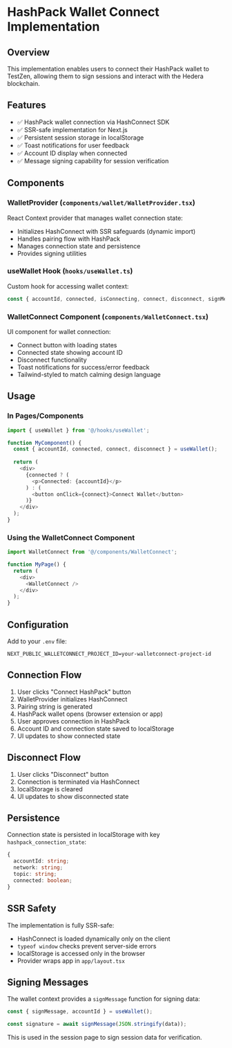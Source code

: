 # HashPack Wallet Connect Implementation

## Overview
This implementation enables users to connect their HashPack wallet to TestZen, allowing them to sign sessions and interact with the Hedera blockchain.

## Features
- ✅ HashPack wallet connection via HashConnect SDK
- ✅ SSR-safe implementation for Next.js
- ✅ Persistent session storage in localStorage
- ✅ Toast notifications for user feedback
- ✅ Account ID display when connected
- ✅ Message signing capability for session verification

## Components

### WalletProvider (`components/wallet/WalletProvider.tsx`)
React Context provider that manages wallet connection state:
- Initializes HashConnect with SSR safeguards (dynamic import)
- Handles pairing flow with HashPack
- Manages connection state and persistence
- Provides signing utilities

### useWallet Hook (`hooks/useWallet.ts`)
Custom hook for accessing wallet context:
```typescript
const { accountId, connected, isConnecting, connect, disconnect, signMessage } = useWallet();
```

### WalletConnect Component (`components/WalletConnect.tsx`)
UI component for wallet connection:
- Connect button with loading states
- Connected state showing account ID
- Disconnect functionality
- Toast notifications for success/error feedback
- Tailwind-styled to match calming design language

## Usage

### In Pages/Components
```typescript
import { useWallet } from '@/hooks/useWallet';

function MyComponent() {
  const { accountId, connected, connect, disconnect } = useWallet();
  
  return (
    <div>
      {connected ? (
        <p>Connected: {accountId}</p>
      ) : (
        <button onClick={connect}>Connect Wallet</button>
      )}
    </div>
  );
}
```

### Using the WalletConnect Component
```typescript
import WalletConnect from '@/components/WalletConnect';

function MyPage() {
  return (
    <div>
      <WalletConnect />
    </div>
  );
}
```

## Configuration

Add to your `.env` file:
```
NEXT_PUBLIC_WALLETCONNECT_PROJECT_ID=your-walletconnect-project-id
```

## Connection Flow

1. User clicks "Connect HashPack" button
2. WalletProvider initializes HashConnect
3. Pairing string is generated
4. HashPack wallet opens (browser extension or app)
5. User approves connection in HashPack
6. Account ID and connection state saved to localStorage
7. UI updates to show connected state

## Disconnect Flow

1. User clicks "Disconnect" button
2. Connection is terminated via HashConnect
3. localStorage is cleared
4. UI updates to show disconnected state

## Persistence

Connection state is persisted in localStorage with key `hashpack_connection_state`:
```typescript
{
  accountId: string;
  network: string;
  topic: string;
  connected: boolean;
}
```

## SSR Safety

The implementation is fully SSR-safe:
- HashConnect is loaded dynamically only on the client
- `typeof window` checks prevent server-side errors
- localStorage is accessed only in the browser
- Provider wraps app in `app/layout.tsx`

## Signing Messages

The wallet context provides a `signMessage` function for signing data:
```typescript
const { signMessage, accountId } = useWallet();

const signature = await signMessage(JSON.stringify(data));
```

This is used in the session page to sign session data for verification.
